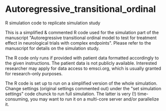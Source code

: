# Autoregressive_transitional_ordinal
R simulation code to replicate simulation study

This is a simplified & commented R code used for the simulation part of the manuscript
"Autoregressive transitional ordinal model to test for treatment effect in neurological trials with complex endpoints".
Please refer to the manuscript for details on the simulation study.

The R code only runs if provided with patient data formatted accordingly to the given instructions.
The patient data is not publicly available. Interested researcher may apply for data access to emsci.org, which is 
usually granted for research-only purposes.

The R code is set up to run on a simplified version of the whole simulation. Change settings (original settings commented out) under the "set simulation settings" code chunck to run full simulation. The latter is very (!) time-consuming, you may want to run it on a multi-core server and/or parallelize it.

